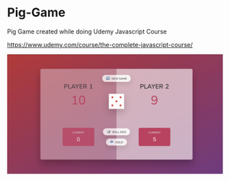 # Pig-Game
Pig Game created while doing Udemy Javascript Course

https://www.udemy.com/course/the-complete-javascript-course/


![Screenshot](pig-game.png)
